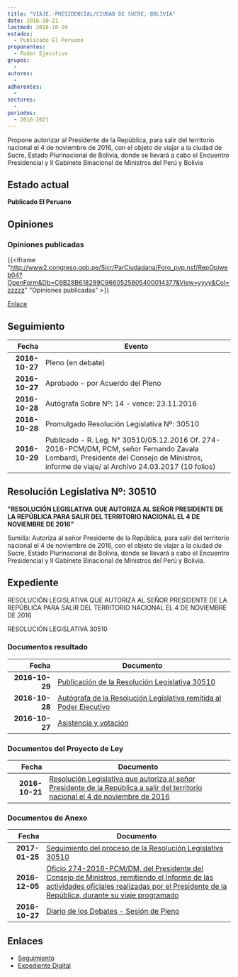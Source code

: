 ```yaml
---
title: "VIAJE.-PRESIDENCIAL/CIUDAD DE SUCRE, BOLIVIA"
date: 2016-10-21
lastmod: 2016-10-29
estados: 
  - Publicado El Peruano
proponentes: 
  - Poder Ejecutivo
grupos: 
  - 
autores: 
  - 
adherentes: 
  - 
sectores: 
  - 
periodos: 
  - 2016-2021
---
```


Propone autorizar al Presidente de la República, para salir del territorio nacional el 4 de noviembre de 2016, con el objeto de viajar a la ciudad de Sucre, Estado Plurinacional de Bolivia, donde se llevará a cabo el Encuentro Presidencial y II Gabinete Binacional de Ministros del Perú y Bolivia


## Estado actual

**Publicado El Peruano**

## Opiniones

### Opiniones publicadas

{{<iframe "http://www2.congreso.gob.pe/Sicr/ParCiudadana/Foro_pvp.nsf/RepOpiweb04?OpenForm&Db=C6B28B618289C9660525805400014377&View=yyyy&Col=zzzzz" "Opiniones publicadas" >}}

[Enlace](http://www2.congreso.gob.pe/Sicr/ParCiudadana/Foro_pvp.nsf/RepOpiweb04?OpenForm&Db=C6B28B618289C9660525805400014377&View=yyyy&Col=zzzzz)

## Seguimiento

| Fecha | Evento |
|------:|--------|
| **2016-10-27** | Pleno (en debate)|
| **2016-10-27** | Aprobado - por Acuerdo del Pleno|
| **2016-10-28** | Autógrafa Sobre Nº: 14 - vence: 23.11.2016|
| **2016-10-28** | Promulgado Resolución Legislativa Nº: 30510|
| **2016-10-29** | Publicado - R. Leg. N° 30510/05.12.2016 Of. 274-2016-PCM/DM, PCM, señor Fernando Zavala Lombardi, Presidente del Consejo de Ministros, informe de viaje/ al Archivo 24.03.2017 (10 folios)|

## Resolución Legislativa Nº: 30510

**"RESOLUCIÓN LEGISLATIVA QUE AUTORIZA AL SEÑOR PRESIDENTE DE LA REPÚBLICA PARA SALIR DEL TERRITORIO NACIONAL EL 4 DE NOVIEMBRE DE 2016"**

Sumilla: Autoriza al señor Presidente de la República, para salir del territorio nacional el 4 de noviembre de 2016, con el objeto de viajar a la ciudad de Sucre, Estado Plurinacional de Bolivia, donde se llevará a cabo el Encuentro Presidencial y II Gabinete Binacional de Ministros del Perú y Bolivia.


## Expediente

RESOLUCIÓN LEGISLATIVA QUE AUTORIZA AL SEÑOR PRESIDENTE DE LA REPÚBLICA PARA SALIR DEL TERRITORIO NACIONAL EL 4 DE NOVIEMBRE DE 2016

RESOLUCIÓN LEGISLATIVA 30510


### Documentos resultado

| Fecha | Documento |
|------:|--------|
| **2016-10-29** | [Publicación de la Resolución Legislativa 30510](http://www.leyes.congreso.gob.pe/Documentos/2016_2021/ADLP/Normas_Legales/30510-RLG.pdf) |
| **2016-10-28** | [Autógrafa de la Resolución Legislativa remitida al Poder Ejecutivo](http://www.leyes.congreso.gob.pe/Documentos/2016_2021/ADLP/Texto_Aprobado/AU0046620161028.pdf) |
| **2016-10-27** | [Asistencia y votación](http://www.leyes.congreso.gob.pe/Documentos/2016_2021/Asistencia_y_Votacion/Proyectos_de_Ley/AV0046620161027..pdf) |

### Documentos del Proyecto de Ley

| Fecha | Documento |
|------:|--------|
| **2016-10-21** | [Resolución Legislativa que autoriza al señor Presidente de la República a salir del territorio nacional el 4 de noviembre de 2016](http://www.leyes.congreso.gob.pe/Documentos/2016_2021/Proyectos_de_Ley_y_de_Resoluciones_Legislativas/PL0046620161021.pdf) |

### Documentos de Anexo

| Fecha | Documento |
|------:|--------|
| **2017-01-25** | [Seguimiento del proceso de la Resolución Legislativa 30510](http://www2.congreso.gob.pe/Sicr/TraDocEstProc/Contdoc03_2011.nsf/ba75101a33765c2c05257e5400552213/2b23d02ecb2ec31b052580c9006a3817/$FILE/00466PL20170125.pdf) |
| **2016-12-05** | [Oficio 274-2016-PCM/DM, del Presidente del Consejo de Ministros, remitiendo el Informe de las actividades oficiales realizadas por el Presidente de la República, durante su viaje programado](http://www.leyes.congreso.gob.pe/Documentos/2016_2021/Oficios/Poder_Ejecutivo/OFICIO274-2016-PCM-DM.pdf) |
| **2016-10-27** | [Diario de los Debates - Sesión de Pleno](http://www2.congreso.gob.pe/Sicr/DiarioDebates/Publicad.nsf/SesionesPleno/05256D6E0073DFE90525805A001467DB/$FILE/PLO-2016-17.pdf) |

## Enlaces 

- [Seguimiento](http://www2.congreso.gob.pe/Sicr/TraDocEstProc/CLProLey2016.nsf/f7fff46988ca05b1052578e100829cc7/ba23d3ae864e605c05258054000536bb?OpenDocument)
- [Expediente Digital](http://www2.congreso.gob.pehttp://www2.congreso.gob.pe/Sicr/TraDocEstProc/CLProLey2016.nsf/f7fff46988ca05b1052578e100829cc7/ba23d3ae864e605c05258054000536bb?OpenDocument&Click=05257FB7005EB655.eb71d0cf91d8294e05256cdf006b5706/$Body/0.1C6C)
